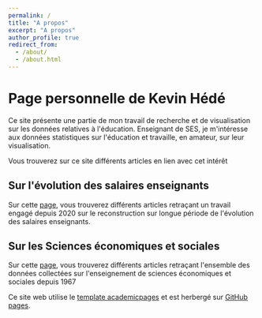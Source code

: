 ```yaml
---
permalink: /
title: "A propos"
excerpt: "A propos"
author_profile: true
redirect_from: 
  - /about/
  - /about.html
---
```


Page personnelle de Kevin Hédé
=====
Ce site présente une partie de mon travail de recherche et de visualisation sur les données relatives à l'éducation.
Enseignant de SES, je m'intéresse aux données statistiques sur l'éducation et travaille, en amateur, sur leur visualisation.

Vous trouverez sur ce site différents articles en lien avec cet intérêt

Sur l'évolution des salaires enseignants
-------
Sur cette [page](https://knhd.github.io/salaires), vous trouverez différents articles retraçant un travail engagé depuis 2020 sur le reconstruction sur longue période de l'évolution des salaires enseignants.

Sur les Sciences économiques et sociales
-------
Sur cette [page](https://knhd.github.io/ses), vous trouverez différents articles retraçant l'ensemble des données collectées sur l'enseignement de sciences économiques et sociales depuis 1967





Ce site web utilise le [template academicpages](https://github.com/academicpages/academicpages.github.io) et est herbergé sur [GitHub pages](https://pages.github.com).
